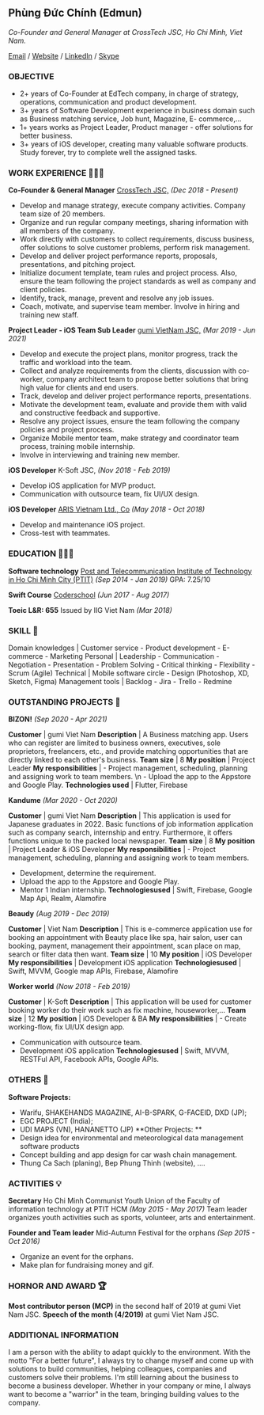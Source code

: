## Phùng Đức Chính (Edmun)
_Co-Founder and General Manager at CrossTech JSC, Ho Chi Minh, Viet Nam._

[Email](chinhphung.crosstech@gmail.com) / [Website](crosstechhub.com) / [LinkedIn](https://www.linkedin.com/in/phung-duc-chinh-crosstech/) / [Skype](https://join.skype.com/invite/eCiUwOZhaL9u)

### OBJECTIVE
* 2+ years of Co-Founder at EdTech company, in charge of strategy, operations, communication and product development.
* 3+ years of Software Development experience in business domain such as Business matching service, Job hunt, Magazine, E-
commerce,...
* 1+ years works as Project Leader, Product manager - offer solutions for better business.
* 3+ years of iOS developer, creating many valuable software products. Study forever, try to complete well the assigned tasks.



### WORK EXPERIENCE 👨🏻‍💻 

**Co-Founder & General Manager** [CrossTech JSC,](crosstechhub.com) _(Dec 2018 - Present)_

  * Develop and manage strategy, execute company activities. Company team size of 20 members.
  * Organize and run regular company meetings, sharing information with all members of the company.
  * Work directly with customers to collect requirements, discuss business, offer solutions to solve customer problems, perform
  risk management.
  * Develop and deliver project performance reports, proposals, presentations, and pitching project.
  * Initialize document template, team rules and project process. Also, ensure the team following the project standards as well as company and client policies.
  * Identify, track, manage, prevent and resolve any job issues.
  * Coach, motivate, and supervise team member. Involve in hiring and training new staff.


**Project Leader - iOS Team Sub Leader** [gumi VietNam JSC,](https://gumiviet.com/vi/trang-chu/) _(Mar 2019 - Jun 2021)_

  * Develop and execute the project plans, monitor progress, track the traffic and workload into the team.
  * Collect and analyze requirements from the clients, discussion with co-worker, company architect team to propose better
  solutions that bring high value for clients and end users.
  * Track, develop and deliver project performance reports, presentations.
  * Motivate the development team, evaluate and provide them with valid and constructive feedback and supportive.
  * Resolve any project issues, ensure the team following the company policies and project process.
  * Organize Mobile mentor team, make strategy and coordinator team process, training mobile internship.
  * Involve in interviewing and training new member.


**iOS Developer** K-Soft JSC, _(Nov 2018 - Feb 2019)_

  * Develop iOS application for MVP product.
  * Communication with outsource team, fix UI/UX design.


**iOS Developer** [ARIS Vietnam Ltd., Co](https://aris-vn.com/vi/company/)  _(May 2018 - Oct 2018)_

  * Develop and maintenance iOS project.
  * Cross-test with teammates.



### EDUCATION 👨🏻‍🎓

**Software technology** [Post and Telecommunication Institute of Technology in Ho Chi Minh City (PTIT)](http://hcm.ptit.edu.vn/) _(Sep 2014 - Jan 2019)_
GPA: 7.25/10

**Swift Course** [Coderschool](https://www.coderschool.vn/vi/) _(Jun 2017 - Aug 2017)_

**Toeic L&R: 655** Issued by IIG Viet Nam _(Mar 2018)_



### SKILL 📖
Domain knowledges | Customer service - Product development - E-commerce - Marketing
Personal | Leadership - Communication - Negotiation - Presentation - Problem Solving - Critical thinking - Flexibility - Scrum (Agile)
Technical | Mobile software circle - Design (Photoshop, XD, Sketch, Figma)
Management tools | Backlog - Jira - Trello - Redmine



### OUTSTANDING PROJECTS 📂

**BIZON!**
_(Sep 2020 - Apr 2021)_

**Customer** | gumi Viet Nam
**Description** | A Business matching app. Users who can register are limited to business owners, executives, sole proprietors, freelancers, etc., and provide matching opportunities that are directly linked to each other's business.
**Team size** | 8
**My position** | Project Leader
**My responsibilities** | - Project management, scheduling, planning and assigning work to team members. \n - Upload the app to the Appstore and Google Play.
**Technologies used** | Flutter, Firebase


**Kandume**
_(Mar 2020 - Oct 2020)_

**Customer** | gumi Viet Nam
**Description** | This application is used for Japanese graduates in 2022. Basic functions of job information
application such as company search, internship and entry. Furthermore, it offers functions
unique to the packed local newspaper.
**Team size** | 8
**My position** | Project Leader & iOS Developer
**My responsibilities** | - Project management, scheduling, planning and assigning work to team members.
- Development, determine the requirement.
- Upload the app to the Appstore and Google Play.
- Mentor 1 Indian internship.
**Technologiesused** | Swift, Firebase, Google Map Api, Realm, Alamofire


**Beaudy**
_(Aug 2019 - Dec 2019)_

**Customer** | Viet Nam
**Description** | This is e-commerce application use for booking an appointment with Beauty place like spa, hair
salon, user can booking, payment, management their appointment, scan place on map, search or
filter data then want.
**Team size** | 10
**My position** | iOS Developer
**My responsibilities** | Development iOS application
**Technologiesused** | Swift, MVVM, Google map APIs, Firebase, Alamofire


**Worker world**
_(Now 2018 - Feb 2019)_

**Customer** | K-Soft
**Description** | This application will be used for customer booking worker do their work such as fix machine,
houseworker,...
**Team size** | 12
**My position** | iOS Developer & BA
**My responsibilities** | - Create working-flow, fix UI/UX design app.
- Communication with outsource team.
- Development iOS application
**Technologiesused** | Swift, MVVM, RESTFul API, Facebook APIs, Google APIs.



### OTHERS 📂

**Software Projects:**
  * Warifu, SHAKEHANDS MAGAZINE, AI-B-SPARK, G-FACEID, DXD (JP);
  * EGC PROJECT (India);
  * UDI MAPS (VN), HANANETTO (JP)
**Other Projects: **
  * Design idea for environmental and meteorological data management software products
  * Concept building and app design for car wash chain management.
  * Thung Ca Sach (planing), Bep Phung Thinh (website), ....



### ACTIVITIES 💡

**Secretary** Ho Chi Minh Communist Youth Union of the Faculty of information technology at PTIT HCM _(May 2015 - May 2017)_
Team leader organizes youth activities such as sports, volunteer, arts and entertainment.

**Founder and Team leader** Mid-Autumn Festival for the orphans _(Sep 2015 - Oct 2016)_
  - Organize an event for the orphans.
  - Make plan for fundraising money and gif.



### HORNOR AND AWARD 🏆

**Most contributor person (MCP)** in the second half of 2019 at gumi Viet Nam JSC.
**Speech of the month (4/2019)** at gumi Viet Nam JSC.



### ADDITIONAL INFORMATION
I am a person with the ability to adapt quickly to the environment.
With the motto "For a better future", I always try to change myself and come up with solutions to build communities, helping colleagues, companies and customers solve their problems. I'm still learning about the business to become a business developer.
Whether in your company or mine, I always want to become a "warrior" in the team, bringing building values to the company.
